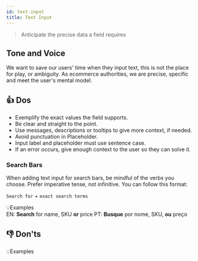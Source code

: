 ```yaml
---
id: text-input
title: Text Input
---
```


> Anticipate the precise data a field requires

## Tone and Voice

 We want to save our users' time when they input text, this is not the place for play, or ambiguity. As ecommerce authorities, we are precise, specific and meet the user's mental model.         



## 👍 Dos

- Exemplify the exact values the  field supports.      
- Be clear and straight to the point.    
- Use messages, descriptions or tooltips to give more context, if needed.       
- Avoid punctuation in Placeholder.      
- Input label and placeholder must use sentence case.    
- If an error occurs, give enough context to the user so they can solve it.    

### Search Bars

When adding text input for search bars, be mindful of the verbs you choose. Prefer imperative tense, not infinitive. You can follow this format:

`Search for` + `exact search terms`  

💡Examples  
EN: **Search** for name, SKU **or** price
PT: **Busque** por nome, SKU, **ou** preço




## 👎 Don'ts


💡Examples

